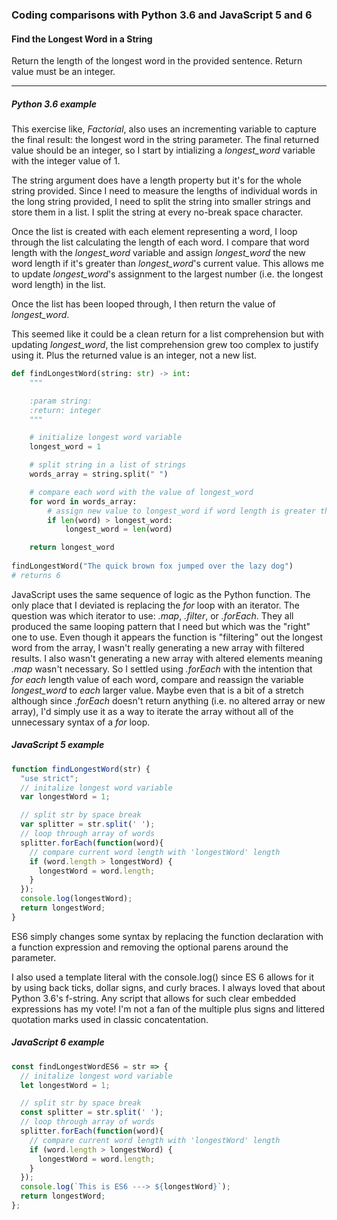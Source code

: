 ### Coding comparisons with Python 3.6 and JavaScript 5 and 6

#### Find the Longest Word in a String
Return the length of the longest word in the provided sentence.
Return value must be an integer.


<hr>

##### Python 3.6 example
This exercise like, _Factorial_, also uses an incrementing variable to capture the final result: the longest word in the string parameter. The final returned value should be an integer, so I start by intializing a _longest_word_ variable with the integer value of 1.  

The string argument does have a length property but it's for the whole string provided.  Since I need to measure the lengths of individual words in the long string provided, I need to split the string into smaller strings and store them in a list. I split the string at every no-break space character.

Once the list is created with each element representing a word, I loop through the list calculating the length of each word.  I compare that word length with the _longest_word_ variable and assign _longest_word_ the new word length if it's greater than _longest_word_'s current value.  This allows me to update _longest_word_'s assignment to the largest number (i.e. the longest word length) in the list.

Once the list has been looped through, I then return the value of _longest_word_.

This seemed like it could be a clean return for a list comprehension but with updating _longest_word_, the list comprehension grew too complex to justify using it.  Plus the returned value is an integer, not a new list.

```python
def findLongestWord(string: str) -> int:
    """

    :param string:
    :return: integer
    """

    # initialize longest word variable
    longest_word = 1

    # split string in a list of strings
    words_array = string.split(" ")

    # compare each word with the value of longest_word
    for word in words_array:
        # assign new value to longest_word if word length is greater than longest_word
        if len(word) > longest_word:
            longest_word = len(word)

    return longest_word
    
findLongestWord("The quick brown fox jumped over the lazy dog")
# returns 6    
```

JavaScript uses the same sequence of logic as the Python function.  The only place that I deviated is replacing the _for_ loop with an iterator.  The question was which iterator to use: _.map_, _.filter_, or _.forEach_.  They all produced the same looping pattern that I need but which was the "right" one to use.  Even though it appears the function is "filtering" out the longest word from the array, I wasn't really generating a new array with filtered results.  I also wasn't generating a new array with altered elements meaning _.map_ wasn't necessary. So I settled using _.forEach_ with the intention that _for each_ length value of each word, compare and reassign the variable _longest_word_ to _each_ larger value.  Maybe even that is a bit of a stretch although since _.forEach_ doesn't return anything (i.e. no altered array or new array), I'd simply use it as a way to iterate the array without all of the unnecessary syntax of a _for_ loop.

##### JavaScript 5 example
```javascript
function findLongestWord(str) {
  "use strict";
  // initalize longest word variable
  var longestWord = 1;

  // split str by space break
  var splitter = str.split(' ');
  // loop through array of words
  splitter.forEach(function(word){
    // compare current word length with 'longestWord' length
    if (word.length > longestWord) {
      longestWord = word.length;
    }
  });
  console.log(longestWord);
  return longestWord;
}
```

ES6 simply changes some syntax by replacing the function declaration with a function expression and removing the optional parens around the parameter.  

I also used a template literal with the console.log() since ES 6 allows for it by using back ticks, dollar signs, and curly braces.  I always loved that about Python 3.6's f-string.  Any script that allows for such clear embedded expressions has my vote!   I'm not a fan of the multiple plus signs and littered quotation marks used in classic concatentation. 

##### JavaScript 6 example
```javascript
const findLongestWordES6 = str => {
  // initalize longest word variable
  let longestWord = 1;

  // split str by space break
  const splitter = str.split(' ');
  // loop through array of words
  splitter.forEach(function(word){
    // compare current word length with 'longestWord' length
    if (word.length > longestWord) {
      longestWord = word.length;
    }
  });
  console.log(`This is ES6 ---> ${longestWord}`);
  return longestWord;
};
```

